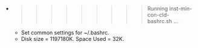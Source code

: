 * >>>>>>>>> Running inst-min-con-cld-bashrc.sh ...
  * Set common settings for ~/.bashrc.
  * Disk size = 1197180K. Space Used = 32K.
